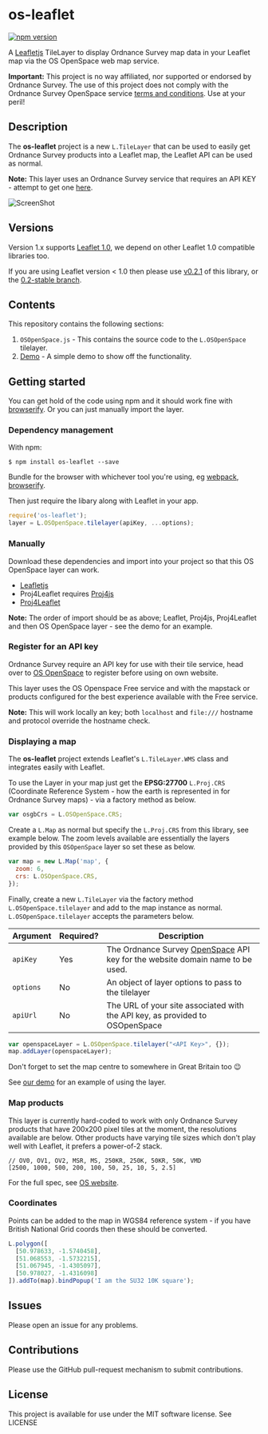 # os-leaflet

[![npm version](https://badge.fury.io/js/os-leaflet.svg)](http://badge.fury.io/js/os-leaflet)

A [Leafletjs](http://leafletjs.com/) TileLayer to display Ordnance Survey map data in your Leaflet map via the OS OpenSpace web map service.

**Important:** This project is no way affiliated, nor supported or endorsed by Ordnance Survey. The use of this project does not comply with the Ordnance Survey OpenSpace service [terms and conditions](http://www.ordnancesurvey.co.uk/business-and-government/licensing/licences/os-openspace-developer-agreement.html). Use at your peril!


## Description

The **os-leaflet** project is a new `L.TileLayer` that can be used to easily get Ordnance Survey products into a Leaflet map, the Leaflet API can be used as normal.

**Note:** This layer uses an Ordnance Survey service that requires an API KEY - attempt to get one [here](http://www.ordnancesurvey.co.uk/business-and-government/products/os-openspace/api/index.html).

![ScreenShot](https://github.com/rob-murray/os-leaflet/raw/master/screenshot.png "Screenshot of demo app")

## Versions

Version 1.x supports [Leaflet 1.0](http://leafletjs.com/2016/09/27/leaflet-1.0-final.html), we depend on other Leaflet 1.0 compatible libraries too.

If you are using Leaflet version < 1.0 then please use [v0.2.1](https://github.com/rob-murray/os-leaflet/releases/tag/v0.2.1) of this library, or the [0.2-stable branch](https://github.com/rob-murray/os-leaflet/tree/0.2-stable).


## Contents

This repository contains the following sections:

1. `OSOpenSpace.js` - This contains the source code to the `L.OSOpenSpace` tilelayer.
2. [Demo](http://rob-murray.github.io/os-leaflet/) - A simple demo to show off the functionality.


## Getting started

You can get hold of the code using npm and it should work fine with [browserify](http://browserify.org/). Or you can just manually import the layer.

### Dependency management

With npm:

```
$ npm install os-leaflet --save
```

Bundle for the browser with whichever tool you're using, eg [webpack](https://webpack.github.io/), [browserify](http://browserify.org/).

Then just require the libary along with Leaflet in your app.

```javascript
require('os-leaflet');
layer = L.OSOpenSpace.tilelayer(apiKey, ...options);
```

### Manually

Download these dependencies and import into your project so that this OS OpenSpace layer can work.

* [Leafletjs](http://leafletjs.com/)
* Proj4Leaflet requires [Proj4js](http://trac.osgeo.org/proj4js/)
* [Proj4Leaflet](https://github.com/kartena/Proj4Leaflet)

**Note:** The order of import should be as above; Leaflet, Proj4js, Proj4Leaflet and then OS OpenSpace layer - see the demo for an example.


### Register for an API key

Ordnance Survey require an API key for use with their tile service, head over to [OS OpenSpace](http://www.ordnancesurvey.co.uk/business-and-government/products/os-openspace/api/index.html) to register before using on own website.

This layer uses the OS Openspace Free service and with the mapstack or products configured for the best experience available with the Free service.

**Note:** This will work locally an key; both `localhost` and `file:///` hostname and protocol override the hostname check.


### Displaying a map

The **os-leaflet** project extends Leaflet's `L.TileLayer.WMS` class and integrates easily with Leaflet.

To use the Layer in your map just get the **EPSG:27700** `L.Proj.CRS` (Coordinate Reference System - how the earth is represented in for Ordnance Survey maps) - via a factory method as below.


```javascript
var osgbCrs = L.OSOpenSpace.CRS;
```

Create a `L.Map` as normal but specify the `L.Proj.CRS` from this library, see example below. The zoom levels available are essentially the layers provided by this `OSOpenSpace` layer so set these as below.

```javascript
var map = new L.Map('map', {
  zoom: 6,
  crs: L.OSOpenSpace.CRS,
});
```

Finally, create a new `L.TileLayer` via the factory method `L.OSOpenSpace.tilelayer` and add to the map instance as normal. `L.OSOpenSpace.tilelayer` accepts the parameters below.

| Argument | Required? | Description |
|---|---|---|
| `apiKey` | Yes | The Ordnance Survey [OpenSpace](http://www.ordnancesurvey.co.uk/business-and-government/products/os-openspace/api/index.html) API key for the website domain name to be used. |
| `options` | No | An object of layer options to pass to the tilelayer |
| `apiUrl` | No | The URL of your site associated with the API key, as provided to OSOpenSpace |


```javascript
var openspaceLayer = L.OSOpenSpace.tilelayer("<API Key>", {});
map.addLayer(openspaceLayer);
```

Don't forget to set the map centre to somewhere in Great Britain too 😉

See [our demo](http://rob-murray.github.io/os-leaflet/) for an example of using the layer.


### Map products

This layer is currently hard-coded to work with only Ordnance Survey products that have 200x200 pixel tiles at the moment, the resolutions available are below. Other products have varying tile sizes which don't play well with Leaflet, it prefers a power-of-2 stack.

```
// OV0, OV1, OV2, MSR, MS, 250KR, 250K, 50KR, 50K, VMD
[2500, 1000, 500, 200, 100, 50, 25, 10, 5, 2.5]
```

For the full spec, see [OS website](http://www.ordnancesurvey.co.uk/business-and-government/help-and-support/web-services/os-ondemand/configuring-wmts.html).

### Coordinates

Points can be added to the map in WGS84 reference system - if you have British National Grid coords then these should be converted.

```javascript
L.polygon([
  [50.978633, -1.5740458],
  [51.068553, -1.5732215],
  [51.067945, -1.4305097],
  [50.978027, -1.4316098]
]).addTo(map).bindPopup('I am the SU32 10K square');
```


## Issues

Please open an issue for any problems.


## Contributions

Please use the GitHub pull-request mechanism to submit contributions.


## License

This project is available for use under the MIT software license. See LICENSE
